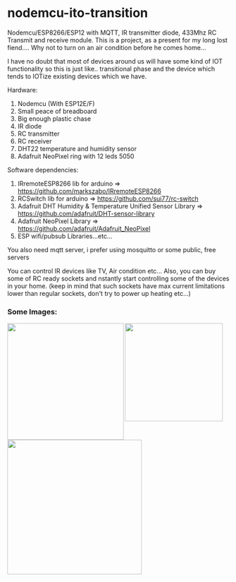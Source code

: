 # nodemcu-ito-transition
Nodemcu/ESP8266/ESP12 with MQTT, IR transmitter diode, 433Mhz RC Transmit and receive module. This is a project, as a present for my long lost fiend.... Why not to turn on an air condition before he comes home...

I have no doubt that most of devices around us will have some kind of IOT functionality so this is just like.. transitional phase and the device which tends to IOTize existing devices which we have.


Hardware:

1. Nodemcu (With ESP12E/F)
2. Small peace of breadboard
3. Big enough plastic chase
4. IR diode
5. RC transmitter
6. RC receiver
7. DHT22 temperature and humidity sensor
8. Adafruit NeoPixel ring with 12 leds 5050

Software dependencies:
1. IRremoteESP8266 lib for arduino => https://github.com/markszabo/IRremoteESP8266
2. RCSwitch lib for arduino => https://github.com/sui77/rc-switch
3. Adafruit DHT Humidity & Temperature Unified Sensor Library => https://github.com/adafruit/DHT-sensor-library
4. Adafruit NeoPixel Library => https://github.com/adafruit/Adafruit_NeoPixel
5. ESP wifi/pubsub Libraries...etc...

You also need mqtt server, i prefer using mosquitto or some public, free servers

You can control IR devices like TV, Air condition etc...
Also, you can buy some of RC ready sockets and nstantly start controlling some of the devices in your home. (keep in mind that such sockets have max current limitations lower than regular sockets, don't try to power up heating etc...)

### Some Images:
<img src="https://raw.githubusercontent.com/nardev/nodemcu-ito-transition/master/images/hepek-for-edin-out.jpg" width="264"  align="left">&nbsp;&nbsp;
<img src="https://raw.githubusercontent.com/nardev/nodemcu-ito-transition/master/images/hepek-for-edin-in.jpg" width="222"  align="left">&nbsp;&nbsp;
<img src="https://raw.githubusercontent.com/nardev/nodemcu-ito-transition/master/images/hepek-for-edin-light.jpg" width="305"  align="left">&nbsp;&nbsp;
